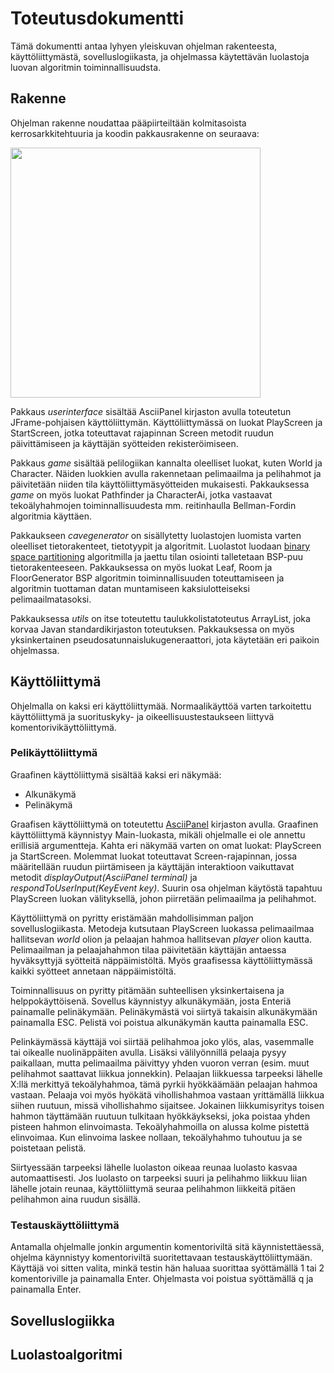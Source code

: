 # Toteutusdokumentti

Tämä dokumentti antaa lyhyen yleiskuvan ohjelman rakenteesta, käyttöliittymästä, sovelluslogiikasta, ja ohjelmassa käytettävän luolastoja luovan algoritmin toiminnallisuudsta. 

## Rakenne

Ohjelman rakenne noudattaa pääpiirteiltään kolmitasoista kerrosarkkitehtuuria ja koodin pakkausrakenne on seuraava:

<img src = # width="400">

Pakkaus *userinterface* sisältää AsciiPanel kirjaston avulla toteutetun JFrame-pohjaisen käyttöliittymän. Käyttöliittymässä on luokat PlayScreen ja StartScreen, jotka toteuttavat rajapinnan Screen metodit ruudun päivittämiseen ja käyttäjän syötteiden rekisteröimiseen. 

Pakkaus *game* sisältää pelilogiikan kannalta oleelliset luokat, kuten World ja Character. Näiden luokkien avulla rakennetaan pelimaailma ja pelihahmot ja päivitetään niiden tila käyttöliittymäsyötteiden mukaisesti. Pakkauksessa *game* on myös luokat Pathfinder ja CharacterAi, jotka vastaavat tekoälyhahmojen toiminnallisuudesta mm. reitinhaulla Bellman-Fordin algoritmia käyttäen. 

Pakkaukseen *cavegenerator* on sisällytetty luolastojen luomista varten oleelliset tietorakenteet, tietotyypit ja algoritmit. Luolastot luodaan [binary space partitioning](#) algoritmilla ja jaettu tilan osiointi talletetaan BSP-puu tietorakenteeseen. Pakkauksessa on myös luokat Leaf, Room ja FloorGenerator BSP algoritmin toiminnallisuuden toteuttamiseen ja algoritmin tuottaman datan muntamiseen kaksiulotteiseksi pelimaailmatasoksi.  

Pakkauksessa *utils* on itse toteutettu taulukkolistatoteutus ArrayList, joka korvaa Javan standardikirjaston toteutuksen. Pakkauksessa on myös yksinkertainen pseudosatunnaislukugeneraattori, jota käytetään eri paikoin ohjelmassa.

## Käyttöliittymä

Ohjelmalla on kaksi eri käyttöliittymää. Normaalikäyttöä varten tarkoitettu käyttöliittymä ja suorituskyky- ja oikeellisuustestaukseen liittyvä komentorivikäyttöliittymä. 

### Pelikäyttöliittymä

Graafinen käyttöliittymä sisältää kaksi eri näkymää:

* Alkunäkymä
* Pelinäkymä

Graafisen käyttöliittymä on toteutettu [AsciiPanel](#) kirjaston avulla. Graafinen käyttöliittymä käynnistyy Main-luokasta, mikäli ohjelmalle ei ole annettu erillisiä argumentteja. Kahta eri näkymää varten on omat luokat: PlayScreen ja StartScreen. Molemmat luokat toteuttavat Screen-rajapinnan, jossa määritellään ruudun piirtämiseen ja käyttäjän interaktioon vaikuttavat metodit *displayOutput(AsciiPanel terminal)* ja *respondToUserInput(KeyEvent key)*. Suurin osa ohjelman käytöstä tapahtuu PlayScreen luokan välityksellä, johon piirretään pelimaailma ja pelihahmot.

Käyttöliittymä on pyritty eristämään mahdollisimman paljon sovelluslogiikasta. Metodeja kutsutaan PlayScreen luokassa pelimaailmaa hallitsevan *world* olion ja pelaajan hahmoa hallitsevan *player* olion kautta. Pelimaailman ja pelaajahahmon tilaa päivitetään käyttäjän antaessa hyväksyttyjä syötteitä näppäimistöltä. Myös graafisessa käyttöliittymässä kaikki syötteet annetaan näppäimistöltä.

Toiminnallisuus on pyritty pitämään suhteellisen yksinkertaisena ja helppokäyttöisenä. Sovellus käynnistyy alkunäkymään, josta Enteriä painamalle pelinäkymään. Pelinäkymästä voi siirtyä takaisin alkunäkymään painamalla ESC. Pelistä voi poistua alkunäkymän kautta painamalla ESC.

Pelinkäymässä käyttäjä voi siirtää pelihahmoa joko ylös, alas, vasemmalle tai oikealle nuolinäppäiten avulla. Lisäksi välilyönnillä pelaaja pysyy paikallaan, mutta pelimaailma päivittyy yhden vuoron verran (esim. muut pelihahmot saattavat liikkua jonnekkin). Pelaajan liikkuessa tarpeeksi lähelle X:llä merkittyä tekoälyhahmoa, tämä pyrkii hyökkäämään pelaajan hahmoa vastaan. Pelaaja voi myös hyökätä vihollishahmoa vastaan yrittämällä liikkua siihen ruutuun, missä vihollishahmo sijaitsee. Jokainen liikkumisyritys toisen hahmon täyttämään ruutuun tulkitaan hyökkäykseksi, joka poistaa yhden pisteen hahmon elinvoimasta. Tekoälyhahmoilla on alussa kolme pistettä elinvoimaa. Kun elinvoima laskee nollaan, tekoälyhahmo tuhoutuu ja se poistetaan pelistä. 

Siirtyessään tarpeeksi lähelle luolaston oikeaa reunaa luolasto kasvaa automaattisesti. Jos luolasto on tarpeeksi suuri ja pelihahmo liikkuu liian lähelle jotain reunaa, käyttöliittymä seuraa pelihahmon liikkeitä pitäen pelihahmon aina ruudun sisällä.

### Testauskäyttöliittymä

Antamalla ohjelmalle jonkin argumentin komentoriviltä sitä käynnistettäessä, ohjelma käynnistyy komentoriviltä suoritettavaan testauskäyttöliittymään. Käyttäjä voi sitten valita, minkä testin hän haluaa suorittaa syöttämällä 1 tai 2 komentoriville ja painamalla Enter. Ohjelmasta voi poistua syöttämällä q ja painamalla Enter.

## Sovelluslogiikka

## Luolastoalgoritmi